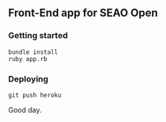 ## Front-End app for SEAO Open

### Getting started

    bundle install
    ruby app.rb

### Deploying

    git push heroku

Good day.